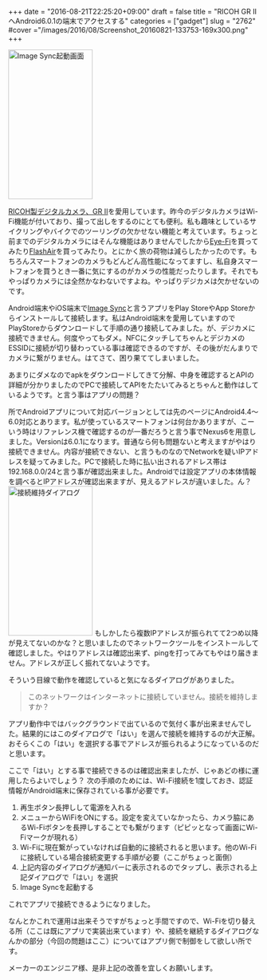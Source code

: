 +++
date = "2016-08-21T22:25:20+09:00"
draft = false
title = "RICOH GR IIへAndroid6.0.1の端末でアクセスする"
categories = ["gadget"]
slug = "2762"
#cover ="/images/2016/08/Screenshot_20160821-133753-169x300.png"
+++

<a href="/images/2016/08/Screenshot_20160821-133753.png"><img src="/images/2016/08/Screenshot_20160821-133753-169x300.png" alt="Image Sync起動画面" width="169" height="300" class="size-medium wp-image-2763" /></a>

<a href="http://www.ricoh-imaging.co.jp/japan/products/gr-2/" target="_blank">RICOH製デジタルカメラ、GR II</a>を愛用しています。昨今のデジタルカメラはWi-Fi機能が付いており、撮って出しをするのにとても便利。私も趣味としているサイクリングやバイクでのツーリングの欠かせない機能と考えています。ちょっと前までのデジタルカメラにはそんな機能はありませんでしたから<a href="http://jp.eyefi.com/" target="_blank">Eye-Fi</a>を買ってみたり<a href="http://www.flashair.info/" target="_blank">FlashAir</a>を買ってみたり。とにかく旅の荷物は減らしたかったのです。もちろんスマートフォンのカメラもどんどん高性能になってますし、私自身スマートフォンを買うとき一番に気にするのがカメラの性能だったりします。それでもやっぱりカメラには全然かなわないですよね。やっぱりデジカメは欠かせないのです。


Android端末やiOS端末で<a href="http://www.ricoh-imaging.co.jp/japan/support/download/app/image-sync/" target="_blank">Image Sync</a>と言うアプリをPlay StoreやApp Storeからインストールして接続します。私はAndroid端末を愛用していますのでPlayStoreからダウンロードして手順の通り接続してみました。が、デジカメに接続できません。何度やってもダメ。NFCにタッチしてちゃんとデジカメのESSIDに接続が切り替わっている事は確認できるのですが、その後がだんまりでカメラに繋がりません。はてさて、困り果ててしまいました。

あまりにダメなのでapkをダウンロードしてきて分解、中身を確認するとAPIの詳細が分かりましたのでPCで接続してAPIをたたいてみるとちゃんと動作はしているようです。と言う事はアプリの問題？

所でAndroidアプリについて対応バージョンとしては先のページにAndroid4.4～6.0対応とあります。私が使っているスマートフォンは何台かありますが、こーいう時はリファレンス機で確認するのが一番だろうと言う事でNexus6を用意しました。Versionは6.0.1になります。普通なら何も問題ないと考えますがやはり接続できません。内容が接続できない、と言うものなのでNetworkを疑いIPアドレスを疑ってみました。PCで接続した時に払い出されるアドレス帯は192.168.0.0/24と言う事が確認出来ました。Androidでは設定アプリの本体情報を調べるとIPアドレスが確認出来ますが、見えるアドレスが違いました。ん？
<a href="/images/2016/08/Screenshot_20160820-193830.png"><img src="/images/2016/08/Screenshot_20160820-193830-169x300.png" alt="接続維持ダイアログ" width="169" height="300" class="alignleft size-medium wp-image-2764" /></a>
もしかしたら複数IPアドレスが振られてて2つめ以降が見えてないのかな？と思いましたのでネットワークツールをインストールして確認しました。やはりアドレスは確認出来ず、pingを打ってみてもやはり届きません。アドレスが正しく振れてないようです。

そういう目線で動作を確認していると気になるダイアログがありました。

<blockquote>このネットワークはインターネットに接続していません。接続を維持しますか？</blockquote>

アプリ動作中ではバックグラウンドで出ているので気付く事が出来ませんでした。結果的にはこのダイアログで「はい」を選んで接続を維持するのが大正解。おそらくこの「はい」を選択する事でアドレスが振られるようになっているのだと思います。

ここで「はい」とする事で接続できるのは確認出来ましたが、じゃあどの様に運用したらよいでしょう？
次の手順のためには、Wi-Fi接続を1度しておき、認証情報がAndroid端末に保存されている事が必要です。

<ol>
	<li>再生ボタン長押しして電源を入れる</li>
	<li>メニューからWiFiをONにする。設定を変えていなかったら、カメラ脇にあるWi-Fiボタンを長押しすることでも繋がります（ピピッとなって画面にWi-Fiマークが現れる）</li>
	<li>Wi-Fiに現在繋がっていなければ自動的に接続されると思います。他のWi-Fiに接続している場合接続変更する手順が必要（ここがちょっと面倒）</li>
	<li>上記内容のダイアログが通知バーに表示されるのでタップし、表示される上記ダイアログで「はい」を選択</li>
	<li>Image Syncを起動する</li>
</ol>

これでアプリで接続できるようになりました。

なんとかこれで運用は出来そうですがちょっと手間ですので、Wi-Fiを切り替える所（ここは既にアプリで実装出来ています）や、接続を継続するダイアログなんかの部分（今回の問題はここ）についてはアプリ側で制御をして欲しい所です。

メーカーのエンジニア様、是非上記の改善を宜しくお願いします。
